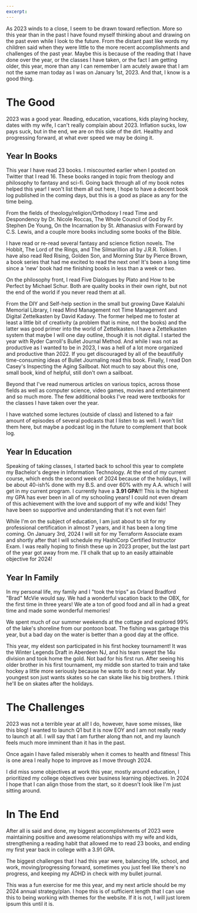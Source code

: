 ```yaml
---
excerpt:
---
```


As 2023 winds to a close, I seem to be drawn toward reflection. More so this year than in the past I have found myself thinking about and drawing on the past even while I look to the future. From the distant past like words my children said when they were little to the more recent accomplishments and challenges of the past year. Maybe this is because of the reading that I have done over the year, or the classes I have taken, or the fact I am getting older, this year, more than any I can remember I am acutely aware that I am not the same man today as I was on January 1st, 2023. And that, I know is a good thing.

# The Good

2023 was a good year. Reading, education, vacations, kids playing hockey, dates with my wife, I can't really complain about 2023. Inflation sucks, low pays suck, but in the end, we are on this side of the dirt. Healthy and progressing forward, at what ever speed we may be doing it.

## Year In Books
This year I have read 23 books. I miscounted earlier when I posted on Twitter that I read 16. These books ranged in topic from theology and philosophy to fantasy and sci-fi.  Going back through all of my book notes helped this year! I won't list them all out here, I hope to have a decent book log published in the coming days, but this is a good as place as any for the time being.

From the fields of theology/religion/Orthodoxy I read Time and Despondency by Dr. Nicole Roccas, The Whole Council of God by Fr. Stephen De Young, On the Incarnation by St. Athanasius with Forward by C.S. Lewis, and a couple more books including some books of the Bible.

I have read or re-read several fantasy and science fiction novels. The Hobbit, The Lord of the Rings, and The Silmarillion all by J.R.R. Tolkien. I have also read Red Rising, Golden Son, and Morning Star by Pierce Brown, a book series that had me excited to read the next one! It's been a long time since a 'new' book had me finishing books in less than a week or two.

On the philosophy front, I read Five Dialogues by Plato and How to be Perfect by Michael Schur. Both are quality books in their own right, but not the end of the world if you never read them at all.

From the DIY and Self-help section in the small but growing Dave Kalaluhi Memorial Library, I read Mind Management not Time Management and Digital Zettelkasten by David Kadavy. The former helped me to foster at least a little bit of creativity (a problem that is mine, not the books) and the latter was good primer into the world of Zettelkasten. I have a Zettelkasten system that maybe I will one day outline, though it is not digital. I started the year with Ryder Carroll's Bullet Journal Method. And while I was not as productive as I wanted to be in 2023, I was a hell of a lot more organized and productive than 2022. If you get discouraged by all of the beautifully time-consuming ideas of Bullet Journaling read this book. Finally, I read Don Casey's Inspecting the Aging Sailboat. Not much to say about this one, small book, kind of helpful, still don't own a sailboat.

Beyond that I've read numerous articles on various topics, across those fields as well as computer science, video games, movies and entertainment and so much more. The few additional books I've read were textbooks for the classes I have taken over the year.  

I have watched some lectures (outside of class) and listened to a fair amount of episodes of several podcasts that I listen to as well.  I won't list them here, but maybe a podcast log in the future to complement that book log.

## Year In Education
Speaking of taking classes, I started back to school this year to complete my Bachelor's degree in Information Technology. At the end of my current course, which ends the second week of 2024 because of the holidays, I will be about 40-ish% done with my B.S. and over 60% with my A.A. which I will get in my current program. I currently have a **3.91 GPA**!!! This is the highest my GPA has ever been in all of my schooling years! I could not even dream of this achievement with the love and support of my wife and kids! They have been so supportive and understanding that it's not even fair! 

While I'm on the subject of education, I am just about to sit for my professional certification in almost 7 years, and it has been a long time coming. On January 3rd, 2024 I will sit for my Terraform Associate exam and shortly after that I will schedule my HashiCorp Certified Instructor Exam. I was really hoping to finish these up in 2023 proper, but the last part of the year got away from me. I'll chalk that up to an easily attainable objective for 2024!


## Year In Family
In my personal life, my family and I "took the trips" as Orland Bradford "Brad" McVie would say. We had a wonderful vacation back to the OBX, for the first time in three years! We ate a ton of good food and all in had a great time and made some wonderful memories! 

We spent much of our summer weekends at the cottage and explored 99% of the lake's shoreline from our pontoon boat. The fishing was garbage this year, but a bad day on the water is better than a good day at the office. 

This year, my eldest son participated in his first hockey tournament! It was the Winter Legends Draft in Aberdeen NJ, and his team swept the 14u division and took home the gold. Not bad for his first run. After seeing his older brother in his first tournament, my middle son started to train and take hockey a little more seriously because he wants to do it next year. My youngest son just wants skates so he can skate like his big brothers. I think he'll be on skates after the holidays.

# The Challenges
2023 was not a terrible year at all! I do, however, have some misses, like this blog! I wanted to launch Q1 but it is now EOY and I am not really ready to launch at all. I will say that I am further along than not, and my launch feels much more imminent than it has in the past.

Once again I have failed miserably when it comes to health and fitness! This is one area I really hope to improve as I move through 2024.

I did miss some objectives at work this year, mostly around education, I prioritized my college objectives over business learning objectives. In 2024 I hope that I can align those from the start, so it doesn't look like I'm just sitting around.


# In The End
After all is said and done, my biggest accomplishments of 2023 were maintaining positive and awesome relationships with my wife and kids, strengthening a reading habit that allowed me to read 23 books, and ending my first year back in college with a 3.91 GPA.

The biggest challenges that I had this year were, balancing life, school, and work, moving/progressing forward, sometimes you just feel like there's no progress, and keeping my ADHD in check with my bullet journal.

This was a fun exercise for me this year, and my next article should be my 2024 annual strategy/plan. I hope this is of sufficient length that I can use this to being working with themes for the website. If it is not, I will just lorem ipsum this until it is.



